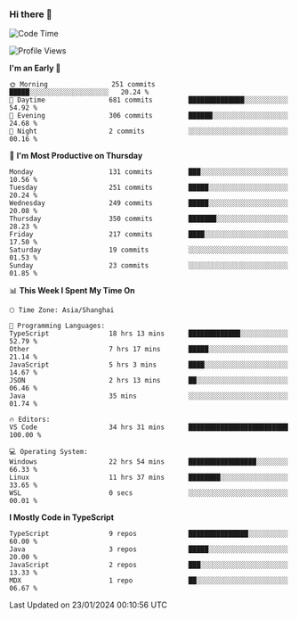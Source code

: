 ### Hi there 👋

<!--
**waynelwz/waynelwz** is a ✨ _special_ ✨ repository because its `README.md` (this file) appears on your GitHub profile.

Here are some ideas to get you started:

- 🔭 I’m currently working on ...
- 🌱 I’m currently learning ...
- 👯 I’m looking to collaborate on ...
- 🤔 I’m looking for help with ...
- 💬 Ask me about ...
- 📫 How to reach me: ...
- 😄 Pronouns: ...
- ⚡ Fun fact: ...
-->

<!--START_SECTION:waka-->
![Code Time](http://img.shields.io/badge/Code%20Time-2%2C386%20hrs%2059%20mins-blue)

![Profile Views](http://img.shields.io/badge/Profile%20Views-0-blue)

**I'm an Early 🐤** 

```text
🌞 Morning                251 commits         █████░░░░░░░░░░░░░░░░░░░░   20.24 % 
🌆 Daytime                681 commits         ██████████████░░░░░░░░░░░   54.92 % 
🌃 Evening                306 commits         ██████░░░░░░░░░░░░░░░░░░░   24.68 % 
🌙 Night                  2 commits           ░░░░░░░░░░░░░░░░░░░░░░░░░   00.16 % 
```
📅 **I'm Most Productive on Thursday** 

```text
Monday                   131 commits         ███░░░░░░░░░░░░░░░░░░░░░░   10.56 % 
Tuesday                  251 commits         █████░░░░░░░░░░░░░░░░░░░░   20.24 % 
Wednesday                249 commits         █████░░░░░░░░░░░░░░░░░░░░   20.08 % 
Thursday                 350 commits         ███████░░░░░░░░░░░░░░░░░░   28.23 % 
Friday                   217 commits         ████░░░░░░░░░░░░░░░░░░░░░   17.50 % 
Saturday                 19 commits          ░░░░░░░░░░░░░░░░░░░░░░░░░   01.53 % 
Sunday                   23 commits          ░░░░░░░░░░░░░░░░░░░░░░░░░   01.85 % 
```


📊 **This Week I Spent My Time On** 

```text
🕑︎ Time Zone: Asia/Shanghai

💬 Programming Languages: 
TypeScript               18 hrs 13 mins      █████████████░░░░░░░░░░░░   52.79 % 
Other                    7 hrs 17 mins       █████░░░░░░░░░░░░░░░░░░░░   21.14 % 
JavaScript               5 hrs 3 mins        ████░░░░░░░░░░░░░░░░░░░░░   14.67 % 
JSON                     2 hrs 13 mins       ██░░░░░░░░░░░░░░░░░░░░░░░   06.46 % 
Java                     35 mins             ░░░░░░░░░░░░░░░░░░░░░░░░░   01.74 % 

🔥 Editors: 
VS Code                  34 hrs 31 mins      █████████████████████████   100.00 % 

💻 Operating System: 
Windows                  22 hrs 54 mins      █████████████████░░░░░░░░   66.33 % 
Linux                    11 hrs 37 mins      ████████░░░░░░░░░░░░░░░░░   33.65 % 
WSL                      0 secs              ░░░░░░░░░░░░░░░░░░░░░░░░░   00.01 % 
```

**I Mostly Code in TypeScript** 

```text
TypeScript               9 repos             ███████████████░░░░░░░░░░   60.00 % 
Java                     3 repos             █████░░░░░░░░░░░░░░░░░░░░   20.00 % 
JavaScript               2 repos             ███░░░░░░░░░░░░░░░░░░░░░░   13.33 % 
MDX                      1 repo              ██░░░░░░░░░░░░░░░░░░░░░░░   06.67 % 
```




 Last Updated on 23/01/2024 00:10:56 UTC
<!--END_SECTION:waka-->
